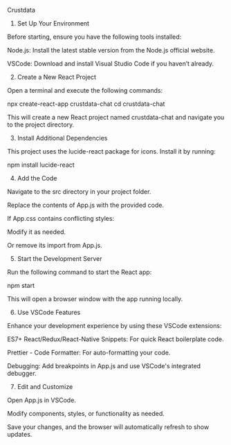 Crustdata

1. Set Up Your Environment

Before starting, ensure you have the following tools installed:

Node.js: Install the latest stable version from the Node.js official website.

VSCode: Download and install Visual Studio Code if you haven’t already.

2. Create a New React Project

Open a terminal and execute the following commands:

npx create-react-app crustdata-chat
cd crustdata-chat

This will create a new React project named crustdata-chat and navigate you to the project directory.

3. Install Additional Dependencies

This project uses the lucide-react package for icons. Install it by running:

npm install lucide-react

4. Add the Code

Navigate to the src directory in your project folder.

Replace the contents of App.js with the provided code.

If App.css contains conflicting styles:

Modify it as needed.

Or remove its import from App.js.

5. Start the Development Server

Run the following command to start the React app:

npm start

This will open a browser window with the app running locally.

6. Use VSCode Features

Enhance your development experience by using these VSCode extensions:

ES7+ React/Redux/React-Native Snippets: For quick React boilerplate code.

Prettier - Code Formatter: For auto-formatting your code.

Debugging: Add breakpoints in App.js and use VSCode's integrated debugger.

7. Edit and Customize

Open App.js in VSCode.

Modify components, styles, or functionality as needed.

Save your changes, and the browser will automatically refresh to show updates.
